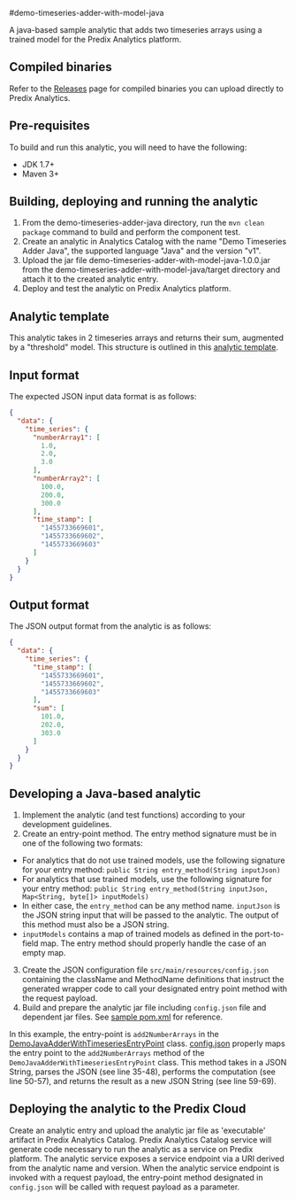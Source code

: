 #demo-timeseries-adder-with-model-java

A java-based sample analytic that adds two timeseries arrays using a trained model for the Predix Analytics platform.

## Compiled binaries
Refer to the [Releases](https://github.com/PredixDev/predix-analytics-sample/releases) page for compiled binaries you can upload directly to Predix Analytics.

## Pre-requisites
To build and run this analytic, you will need to have the following:

- JDK 1.7+
- Maven 3+

## Building, deploying and running the analytic
1. From the demo-timeseries-adder-java directory, run the `mvn clean package` command to build and perform the component test.
2. Create an analytic in Analytics Catalog with the name "Demo Timeseries Adder Java", the supported language "Java" and the version "v1".
3. Upload the jar file demo-timeseries-adder-with-model-java-1.0.0.jar from the demo-timeseries-adder-with-model-java/target directory and attach it to the created analytic entry.
4. Deploy and test the analytic on Predix Analytics platform.

## Analytic template
This analytic takes in 2 timeseries arrays and returns their sum, augmented by a "threshold" model. This structure is outlined in this [analytic template](../demo-timeseries-adder-with-model-template.json).

## Input format
The expected JSON input data format is as follows:
```json
{
  "data": {
    "time_series": {
      "numberArray1": [
        1.0,
        2.0,
        3.0
      ],
      "numberArray2": [
        100.0,
        200.0,
        300.0
      ],
      "time_stamp": [
        "1455733669601",
        "1455733669602",
        "1455733669603"
      ]
    }
  }
}
```

## Output format
The JSON output format from the analytic is as follows:
```json
{
  "data": {
    "time_series": {
      "time_stamp": [
        "1455733669601",
        "1455733669602",
        "1455733669603"
      ],
      "sum": [
        101.0,
        202.0,
        303.0
      ]
    }
  }
}
```

## Developing a Java-based analytic
1. Implement the analytic (and test functions) according to your development guidelines.
2. Create an entry-point method.  The entry method signature must be in one of the following two formats:
 * For analytics that do not use trained models, use the following signature for your entry method:
  `public String entry_method(String inputJson)`
 * For analytics that use trained models, use the following signature for your entry method:
  `public String entry_method(String inputJson, Map<String, byte[]> inputModels)`
 * In either case, the `entry_method` can be any method name. `inputJson` is the JSON string input that will be passed to the analytic. The output of this method must also be a JSON string.
 * `inputModels` contains a map of trained models as defined in the port-to-field map. The entry method should properly handle the case of an empty map.
3. Create the JSON configuration file `src/main/resources/config.json` containing the className and MethodName definitions that instruct the generated wrapper code to call your designated entry point method with the request payload.
4. Build and prepare the analytic jar file including `config.json` file and dependent jar files. See [sample pom.xml](pom.xml) for reference.

In this example, the entry-point is `add2NumberArrays` in the [DemoJavaAdderWithTimeseriesEntryPoint](src/main/java/com/ge/predix/analytics/demo/java/DemoJavaAdderWithTimeseriesEntryPoint.java ) class.
[config.json](src/main/resources/config.json) properly maps the entry point to the `add2NumberArrays` method of the `DemoJavaAdderWithTimeseriesEntryPoint` class.
This method takes in a JSON String, parses the JSON (see line 35-48), performs the computation (see line 50-57), and returns the result as a new JSON String (see line 59-69).

## Deploying the analytic to the Predix Cloud
Create an analytic entry and upload the analytic jar file as 'executable' artifact in Predix Analytics Catalog. Predix Analytics Catalog service will generate code necessary to run the analytic as a service on Predix platform. The analytic service exposes a service endpoint via a URI derived from the analytic name and version.  When the analytic service endpoint is invoked with a request payload, the entry-point method designated in `config.json` will be called with request payload as a parameter.


